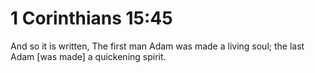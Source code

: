 # 1 Corinthians 15:45

And so it is written, The first man Adam was made a living soul; the last Adam [was made] a quickening spirit.